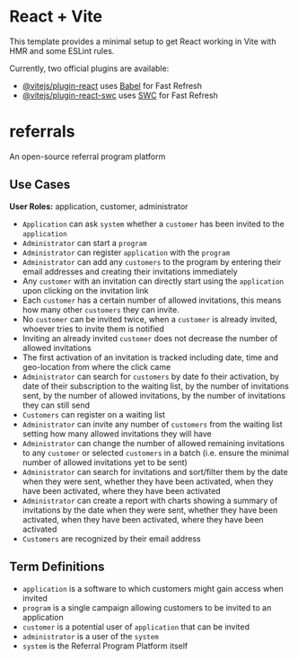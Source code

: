 # React + Vite

This template provides a minimal setup to get React working in Vite with HMR and some ESLint rules.

Currently, two official plugins are available:

- [@vitejs/plugin-react](https://github.com/vitejs/vite-plugin-react/blob/main/packages/plugin-react/README.md) uses [Babel](https://babeljs.io/) for Fast Refresh
- [@vitejs/plugin-react-swc](https://github.com/vitejs/vite-plugin-react-swc) uses [SWC](https://swc.rs/) for Fast Refresh

# referrals

An open-source referral program platform

## Use Cases

**User Roles:** application, customer, administrator

- `Application` can ask `system` whether a `customer` has been invited to the `application`
- `Administrator` can start a `program`
- `Administrator` can register `application` with the `program`
- `Administrator` can add any `customers` to the program by entering their email addresses and creating their invitations immediately
- Any `customer` with an invitation can directly start using the `application` upon clicking on the invitation link
- Each `customer` has a certain number of allowed invitations, this means how many other `customers` they can invite.
- No `customer` can be invited twice, when a `customer` is already invited, whoever tries to invite them is notified
- Inviting an already invited `customer` does not decrease the number of allowed invitations
- The first activation of an invitation is tracked including date, time and geo-location from where the click came
- `Administrator` can search for `customers` by date fo their activation, by date of their subscription to the waiting list, by the number of invitations sent, by the number of allowed invitations, by the number of invitations they can still send
- `Customers` can register on a waiting list
- `Administrator` can invite any number of `customers` from the waiting list setting how many allowed invitations they will have
- `Administrator` can change the number of allowed remaining invitations to any `customer` or selected `customers` in a batch (i.e. ensure the minimal number of allowed invitations yet to be sent)
- `Administrator` can search for invitations and sort/filter them by the date when they were sent, whether they have been activated, when they have been activated, where they have been activated
- `Administrator` can create a report with charts showing a summary of invitations by the date when they were sent, whether they have been activated, when they have been activated, where they have been activated
- `Customers` are recognized by their email address

## Term Definitions

- `application` is a software to which customers might gain access when invited
- `program` is a single campaign allowing customers to be invited to an application
- `customer` is a potential user of `application` that can be invited
- `administrator` is a user of the `system`
- `system` is the Referral Program Platform itself
